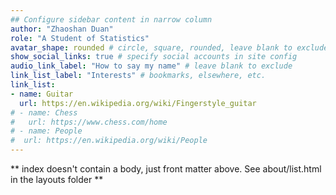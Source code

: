 ```yaml
---
## Configure sidebar content in narrow column
author: "Zhaoshan Duan"
role: "A Student of Statistics"
avatar_shape: rounded # circle, square, rounded, leave blank to exclude
show_social_links: true # specify social accounts in site config
audio_link_label: "How to say my name" # leave blank to exclude
link_list_label: "Interests" # bookmarks, elsewhere, etc.
link_list:
- name: Guitar
  url: https://en.wikipedia.org/wiki/Fingerstyle_guitar
# - name: Chess
#   url: https://www.chess.com/home
# - name: People
#  url: https://en.wikipedia.org/wiki/People
---
```


** index doesn't contain a body, just front matter above.
See about/list.html in the layouts folder **